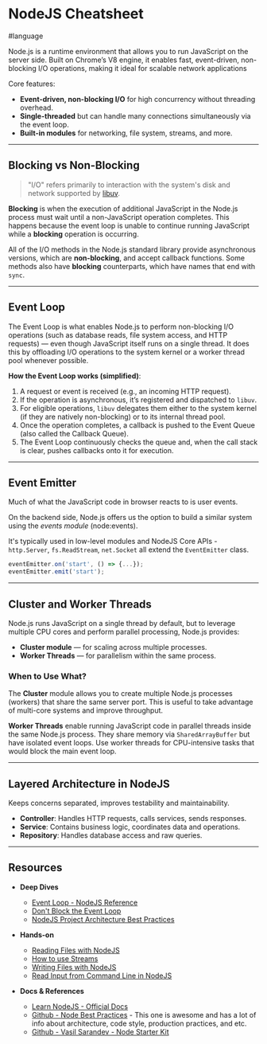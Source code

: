 # NodeJS Cheatsheet

#language 

Node.js is a runtime environment that allows you to run JavaScript on the server side. Built on Chrome’s V8 engine, it enables fast, event-driven, non-blocking I/O operations, making it ideal for scalable network applications

Core features:

- **Event-driven, non-blocking I/O** for high concurrency without threading overhead.
- **Single-threaded** but can handle many connections simultaneously via the event loop.
- **Built-in modules** for networking, file system, streams, and more.

---
## Blocking vs Non-Blocking

> "I/O" refers primarily to interaction with the system's disk and network supported by [libuv](https://libuv.org/).

**Blocking** is when the execution of additional JavaScript in the Node.js process must wait until a non-JavaScript operation completes. This happens because the event loop is unable to continue running JavaScript while a **blocking** operation is occurring.

All of the I/O methods in the Node.js standard library provide asynchronous versions, which are **non-blocking**, and accept callback functions. Some methods also have **blocking** counterparts, which have names that end with `sync`.

---
## Event Loop

The Event Loop is what enables Node.js to perform non-blocking I/O operations (such as database reads, file system access, and HTTP requests) — even though JavaScript itself runs on a single thread. It does this by offloading I/O operations to the system kernel or a worker thread pool whenever possible.

**How the Event Loop works (simplified)**:

1. A request or event is received (e.g., an incoming HTTP request).
2. If the operation is asynchronous, it’s registered and dispatched to `libuv`.
3. For eligible operations, `libuv` delegates them either to the system kernel (if they are natively non-blocking) or to its internal thread pool.
4. Once the operation completes, a callback is pushed to the Event Queue (also called the Callback Queue).
5. The Event Loop continuously checks the queue and, when the call stack is clear, pushes callbacks onto it for execution.

---
## Event Emitter

Much of what the JavaScript code in browser reacts to is user events.

On the backend side, Node.js offers us the option to build a similar system using the *events module* (node:events). 

It's typically used in low-level modules and NodeJS Core APIs - `http.Server`, `fs.ReadStream`, `net.Socket` all extend the `EventEmitter` class.

```javascript
eventEmitter.on('start', () => {...});
eventEmitter.emit('start');
```

---
## Cluster and Worker Threads

Node.js runs JavaScript on a single thread by default, but to leverage multiple CPU cores and perform parallel processing, Node.js provides:

- **Cluster module** — for scaling across multiple processes.
- **Worker Threads** — for parallelism within the same process.

### When to Use What?

The **Cluster** module allows you to create multiple Node.js processes (workers) that share the same server port. This is useful to take advantage of multi-core systems and improve throughput.

**Worker Threads** enable running JavaScript code in parallel threads inside the same Node.js process. They share memory via `SharedArrayBuffer` but have isolated event loops. Use worker threads for CPU-intensive tasks that would block the main event loop.

---
## Layered Architecture in NodeJS

Keeps concerns separated, improves testability and maintainability.

- **Controller**: Handles HTTP requests, calls services, sends responses.
- **Service**: Contains business logic, coordinates data and operations.
- **Repository**: Handles database access and raw queries.

---
## Resources

- **Deep Dives**
	- [Event Loop - NodeJS Reference](https://nodejs.org/en/learn/asynchronous-work/event-loop-timers-and-nexttick)
	- [Don't Block the Event Loop](https://nodejs.org/en/learn/asynchronous-work/dont-block-the-event-loop)
	- [NodeJS Project Architecture Best Practices](https://github.com/goldbergyoni/nodebestpractices#1-project-architecture-practices)

- **Hands-on**
	- [Reading Files with NodeJS](https://nodejs.org/en/learn/manipulating-files/reading-files-with-nodejs)
	- [How to use Streams](https://nodejs.org/en/learn/modules/how-to-use-streams) 
	- [Writing Files with NodeJS](https://nodejs.org/en/learn/manipulating-files/writing-files-with-nodejs)
	- [Read Input from Command Line in NodeJS](https://nodejs.org/en/learn/command-line/accept-input-from-the-command-line-in-nodejs)

- **Docs & References**
	- [Learn NodeJS - Official Docs](https://nodejs.org/en/learn/)
	- [Github - Node Best Practices](https://github.com/goldbergyoni/nodebestpractices) - This one is awesome and has a lot of info about architecture, code style, production practices, and etc.
	- [Github - Vasil Sarandev - Node Starter Kit](https://github.com/vasil-sarandev/node-starter)




